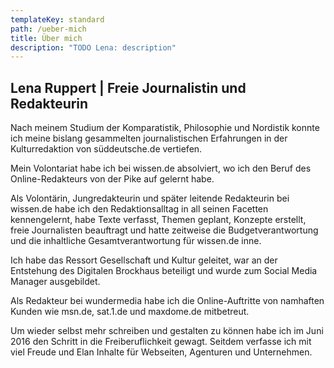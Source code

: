 ```yaml
---
templateKey: standard
path: /ueber-mich
title: Über mich
description: "TODO Lena: description"
---
```


## Lena Ruppert | Freie Journalistin und Redakteurin

Nach meinem Studium der Komparatistik, Philosophie und Nordistik konnte ich meine bislang gesammelten journalistischen Erfahrungen in der Kulturredaktion von süddeutsche.de vertiefen.

Mein Volontariat habe ich bei wissen.de absolviert, wo ich den Beruf des Online-Redakteurs von der Pike auf gelernt habe.

Als Volontärin, Jungredakteurin und später leitende Redakteurin bei wissen.de habe ich den Redaktionsalltag in all seinen Facetten kennengelernt, habe Texte verfasst, Themen geplant, Konzepte erstellt, freie Journalisten beauftragt und hatte zeitweise die Budgetverantwortung und die inhaltliche Gesamtverantwortung für wissen.de inne.

Ich habe das Ressort Gesellschaft und Kultur geleitet, war an der Entstehung des Digitalen Brockhaus beteiligt und wurde zum Social Media Manager ausgebildet.

Als Redakteur bei wundermedia habe ich die Online-Auftritte von namhaften Kunden wie msn.de, sat.1.de und maxdome.de mitbetreut.

Um wieder selbst mehr schreiben und gestalten zu können habe ich im Juni 2016 den Schritt in die Freiberuflichkeit gewagt. Seitdem verfasse ich mit viel Freude und Elan Inhalte für Webseiten, Agenturen und Unternehmen.
